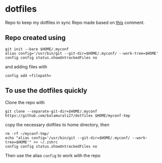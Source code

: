 # dotfiles
Repo to keep my dotfiles in sync
Repo made based on [this](https://news.ycombinator.com/item?id=11070797) comment.

## Repo created using
```
git init --bare $HOME/.myconf
alias config='/usr/bin/git --git-dir=$HOME/.myconf/ --work-tree=$HOME'
config config status.showUntrackedFiles no
```
and adding files with
```
config add <filepath>
```
## To use the dotfiles quickly
Clone the repo with
```
git clone --separate-git-dir=$HOME/.myconf https://github.com/balamurali27/dotfiles $HOME/myconf-tmp
```
copy the necessary dotfiles to home directory, then
```
rm -rf ~/myconf-tmp/
echo "alias config='/usr/bin/git --git-dir=$HOME/.myconf/ --work-tree=$HOME'" >> ~/.zshrc
config config status.showUntrackedFiles no
```
Then use the alias ```config``` to work with the repo
